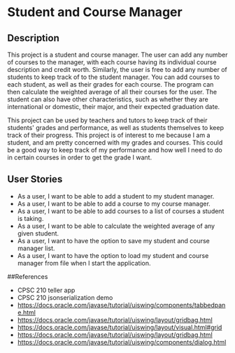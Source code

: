 # Student and Course Manager

## Description
This project is a student and course manager. The user
can add any number of courses to the manager, with each course having its individual 
course description and credit worth. Similarly, the user 
is free to add any number of students to keep track of to the student manager. 
You can add courses to each student, as well as their grades for
each course. The program can then calculate the weighted average of
all their courses for the user. The student can also have other characteristics, such
as whether they are international or domestic, their major, and their expected graduation date.

This project can be used by teachers and tutors to keep track of their students'
grades and performance, as well as students themselves to
keep track of their progress. This project is of interest to me
because I am a student, and am pretty concerned with my grades
and courses. This could be a good way to keep track of my performance
and how well I need to do in certain courses in order to get the
grade I want. 
## User Stories

- As a user, I want to be able to add a student to my student manager.
- As a user, I want to be able to add a course to my course manager.
- As a user, I want to be able to add courses to a list of courses a student is taking.
- As a user, I want to be able to calculate the weighted average of any given student. 
- As a user, I want to have the option to save my student and course manager list.
- As a user, I want to have the option to load my student and course manager from file when I start the application.

##References
- CPSC 210 teller app
- CPSC 210 jsonserialization demo
- https://docs.oracle.com/javase/tutorial/uiswing/components/tabbedpane.html
- https://docs.oracle.com/javase/tutorial/uiswing/layout/gridbag.html
- https://docs.oracle.com/javase/tutorial/uiswing/layout/visual.html#grid
- https://docs.oracle.com/javase/tutorial/uiswing/layout/gridbag.html
- https://docs.oracle.com/javase/tutorial/uiswing/components/dialog.html